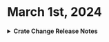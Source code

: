 # March 1st, 2024

<details>

<summary><strong>Crate Change Release Notes</strong></summary>

**What's New with our Crates?**

* **User Offboarding Crate Update**: Added more integration overrides to the User Offboarding Crate, including N-Central.
* **Datto PSA Ticket Fix**: Fixed a Jinja template issue in the Datto PSA ticket creation task that caused errors due to extra spaces.
* **Workflow Sensitivity and Jinja Update**: Adjusted task transition sensitivity from 10 to 9 and tweaked Jinja syntax to avoid errors when lists are empty.
* **Offboarding Crate Halo Update**: Updated the Offboarding Crate to include Halo integration.
* **Usage Location Update**: Added a new data alias for usage locations to prevent incorrect default settings.
* **Workflow Transition Logic**: Improved logic for workflow transitions to prevent incorrect path selection based on org variable settings.
* **Jinja Examples Crate Enhancements**: Added new examples to the Common Jinja Examples crate, including datetime checks and a macro for the last day of the month.
* **Database Check Update**: Updated the condition for checking database installation in workflows to avoid unnecessary steps.
* **Script Enhancement**: Added $env:ComputerName variable to a script to help identify the domain controller with outdated PowerShell.
* **Database Integration Note**: Clarified the use of specific database names for certain integrations and outlined how to disable them if not needed.

</details>
